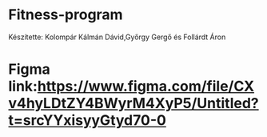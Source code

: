 # Fitness-program
   Készítette: Kolompár Kálmán Dávid,Győrgy Gergő és Follárdt Áron
# Figma link:https://www.figma.com/file/CXv4hyLDtZY4BWyrM4XyP5/Untitled?t=srcYYxisyyGtyd70-0
